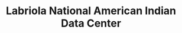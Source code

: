 ---
layout: repo
title: "Labriola National American Indian Data Center"
id: 12863
permalink: repos/12863/
---